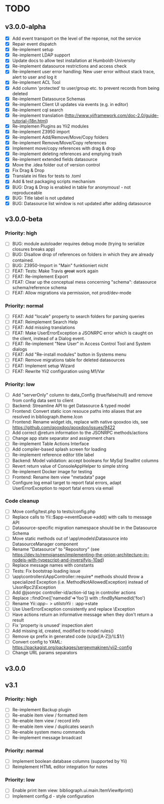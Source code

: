 # TODO

## v3.0.0-alpha
- [x] Add event transport on the level of the reponse, not the service
- [x] Repair event dispatch
- [x] Re-implement setup
- [x] Re-implement LDAP support
- [x] Update docs to allow test installation at Humboldt-University
- [x] Re-implement datasource restrictions and access check
- [x] Re-implement user error handling: New user error without stack trace, alert to user and log it
- [x] Re-implement ACL Tool
- [x] Add column 'protected' to user/group etc. to prevent records from being deleted
- [x] Re-implement Datasource Schemas
- [x] Re-implement Client UI updates via events (e.g. in editor)
- [x] Re-implement cql search
- [x] Re-implement translation (http://www.yiiframework.com/doc-2.0/guide-tutorial-i18n.html)
- [x] Re-implemen Plugins as Yii2 modules
- [x] Re-implement Z3950 import
- [x] Re-implement Add/Remove/Move/Copy folders
- [x] Re-implement Remove/Move/Copy references
- [x] Implement move/copy references with drag & drop
- [x] Re-implement deleting references and emptying trash
- [x] Re-implement extended fields datasource
- [x] Move the .idea folder out of version control
- [x] Fix Drag & Drop
- [x] Translate ini files for tests to .toml
- [x] Add & test packaging scripts mechanism
- [x] BUG: Drag & Drop is enabled in table for anonymous! - not reproduceable
- [x] BUG: Title label is not updated
- [x] BUG: Datasource list window is not updated after adding datasource

## v3.0.0-beta 

### Priority: high
- [ ] BUG: module autoloader requires debug mode (trying to serialize closures breaks app)
- [ ] BUG: Disallow drop of references on folders in which they are already contained. 
- [ ] BUG: Z3950-Import in "Main" funktioniert nicht
- [ ] FEAT: Tests: Make Travis ~~great~~ work again
- [ ] FEAT: Re-implement Export
- [ ] FEAT: Clear up the conceptual mess concerning "schema": datasource schema/reference schema
- [ ] FEAT: Allow migrations via permission, not prod/dev-mode

### Priority: normal
- [ ] FEAT: Add "locale" property to search folders for parsing queries
- [ ] FEAT: Reimplement Search Help
- [ ] FEAT: Add missing translations
- [ ] FEAT: Make UserErrorException a JSONRPC error which is caught on the client, instead of a Dialog event. 
- [ ] FEAT: Re-implement "New User" in Access Control Tool and System dialogs
- [ ] FEAT: Add "Re-install modules" button in Systems menu
- [ ] FEAT: Remove migrations table for deleted datasources
- [ ] FEAT: Implement setup Wizard
- [ ] FEAT: Rewrite Yii2 configuration using M1/Var 

### Priority: low
- [ ] Add "serverOnly" column to data_Config (true/false/null) and remove from config data sent to client
- [ ] Backend: Streamline API to get Datasource & typed model
- [ ] Frontend: Convert static icon resouce paths into aliases that are resolved in bibliograph.theme.Icon
- [ ] Frontend: Rename widget ids, replace with native qooxdoo ids, see https://github.com/qooxdoo/qooxdoo/issues/9422
- [ ] Add correct @return information to the JSONRPC methods/actions
- [ ] Change app state separator and assignment chars
- [ ] Re-implement Table Actions Interface
- [ ] Add compiler-based splash screen for loading
- [ ] Re-implement reference editor title label
- [ ] Backend: Model validation: accept booleans for MySql SmallInt columns
- [ ] Revert return value of ConsoleAppHelper to simple string
- [ ] Re-implement Docker image for testing
- [ ] Frontend: Rename item view "metadata" page
- [ ] Configure log email target to report fatal errors, adapt UserErrorException to report fatal errors via email

### Code cleanup
- [ ] Move config/test.php to tests/config.php 
- [ ] Replace calls to Yii::$app->eventQueue->add() with calls to message API
- [ ] Datasource-specific migration namespace should be in the Datasource Schema
- [ ] Move static methods out of \app\models\Datasource into DatasourceManager component
- [ ] Rename "Datasource" to "Repository" (see https://dev.to/remojansen/implementing-the-onion-architecture-in-nodejs-with-typescript-and-inversifyjs-10ad)
- [ ] Replace message names with constants
- [ ] Tests: Fix bootstrap loading issue
- [ ] \app\controllers\AppController::require* methods should throw a specialized
      Exception (i.e. MethodNotAllowedException) instead of \JsonRpc2\Exception
- [ ] Add @jsonrpc controller-id/action-id tag in controller actions
- [ ] Replace ::findOne(['namedid'=>'foo']) with ::findByNamedId('foo')
- [ ] Rename Yii::$app->utils to Yii::$app->state
- [ ] Use UserErrorException consistently and replace \Exception
- [ ] Have actions return an informative message when they don't return a result
- [ ] Fix 'property is unused' inspection alert
- [ ] Add missing id, created, modified to model rules()
- [ ] Remove qx prefix in generated code (s/qx([A-Z])/\L$1/)
- [ ] Convert config to YAML: https://packagist.org/packages/sergeymakinen/yii2-config
- [ ] Change URL params separators

## v3.0.0

## v3.1

### Priority: high
- [ ] Re-implement Backup plugin
- [ ] Re-enable item view / formatted item
- [ ] Re-enable item view / record info
- [ ] Re-enable item view / duplicates search
- [ ] Re-enable system menu commands
- [ ] Re-implement message broadcast

### Priority: normal
- [ ] Implement boolean database columns (supported by Yii)
- [ ] Reimplement HTML editor integration for notes

### Priority: low
- [ ] Enable print item view: bibliograph.ui.main.ItemView#print()
- [ ] Implement config.d - style configuration